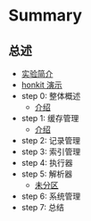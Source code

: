# Summary

## 总述
* [实验简介](README.md)
* [honkit 演示](honkit.md)
* step 0: 整体概述
    * [介绍](chapter-0/intro.md)
* step 1: 缓存管理
    * [介绍](chapter-1/intro.md)
* step 2: 记录管理
* step 3: 索引管理
* step 4: 执行器
* step 5: 解析器
    * [未分区](chapter-5/5_parser.md)
* step 6: 系统管理
* step 7: 总结

